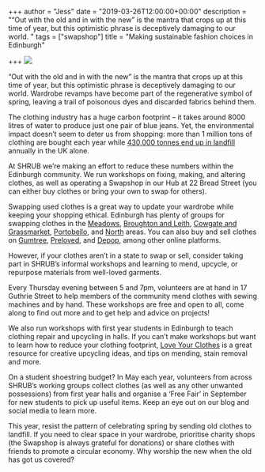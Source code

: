 +++
author = "Jess"
date = "2019-03-26T12:00:00+00:00"
description = "“Out with the old and in with the new” is the mantra that crops up at this time of year, but this optimistic phrase is deceptively damaging to our world. "
tags = ["swapshop"]
title = "Making sustainable fashion choices in Edinburgh"

+++
![](https://res.cloudinary.com/shrub-co-op/image/upload/v1568810570/shrubcoop.org/media/sustainable_fashion_web_b6ynfl.png)

“Out with the old and in with the new” is the mantra that crops up at this time of year, but this optimistic phrase is deceptively damaging to our world. Wardrobe revamps have become part of the regenerative symbol of spring, leaving a trail of poisonous dyes and discarded fabrics behind them.

The clothing industry has a huge carbon footprint – it takes around 8000 litres of water to produce just one pair of blue jeans. Yet, the environmental impact doesn’t seem to deter us from shopping: more than 1 million tons of clothing are bought each year while [430,000 tonnes end up in landfill](https://www.theguardian.com/fashion/2019/feb/19/dont-feed-monster-the-people-who-have-stopped-buying-new-clothes?CMP=twt_a-environment_b-gdneco&fbclid=IwAR13bcfQ2_15EuO_9VDbNOuM2Q3KrMzwl2GlU5yQFkK8lWK5XnGvNRxf2ig) annually in the UK alone.

At SHRUB we’re making an effort to reduce these numbers within the Edinburgh community. We run workshops on fixing, making, and altering clothes, as well as operating a Swapshop in our Hub at 22 Bread Street (you can either buy clothes or bring your own to swap for others).

Swapping used clothes is a great way to update your wardrobe while keeping your shopping ethical. Edinburgh has plenty of groups for swapping clothes in the [Meadows](https://www.facebook.com/groups/TheMeadowsShare/), [Broughton and Leith](https://www.facebook.com/groups/150953238396384/), [Cowgate and Grassmarket](https://www.facebook.com/groups/572515392860750/), [Portobello](https://www.facebook.com/groups/1442756399277591/), and [North](https://www.facebook.com/groups/596622963814605/) areas. You can also buy and sell clothes on [Gumtree](https://www.gumtree.com/), [Preloved](https://www.preloved.co.uk/), and [Depop](https://www.depop.com/), among other online platforms.

However, if your clothes aren’t in a state to swap or sell, consider taking part in SHRUB’s informal workshops and learning to mend, upcycle, or repurpose materials from well-loved garments.

Every Thursday evening between 5 and 7pm, volunteers are at hand in 17 Guthrie Street to help members of the community mend clothes with sewing machines and by hand. These workshops are free and open to all, come along to find out more and to get help and advice on projects!

We also run workshops with first year students in Edinburgh to teach clothing repair and upcycling in halls. If you can’t make workshops but want to learn how to reduce your clothing footprint, [Love Your Clothes](https://www.loveyourclothes.org.uk/) is a great resource for creative upcycling ideas, and tips on mending, stain removal and more.

On a student shoestring budget? In May each year, volunteers from across SHRUB’s working groups collect clothes (as well as any other unwanted possessions) from first year halls and organise a ‘Free Fair’ in September for new students to pick up useful items. Keep an eye out on our blog and social media to learn more.

This year, resist the pattern of celebrating spring by sending old clothes to landfill. If you need to clear space in your wardrobe, prioritise charity shops (the Swapshop is always grateful for donations) or share clothes with friends to promote a circular economy. Why worship the new when the old has got us covered?